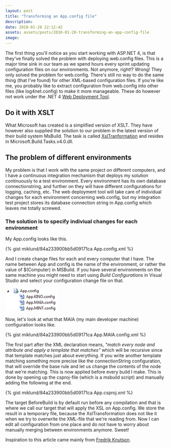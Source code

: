 ```yaml
---
layout: post
title: "Transforming an App.config file"
description:
date: 2010-01-28 22:12:42
assets: assets/posts/2010-01-28-transforming-an-app-config-file
image: 
---
```


The first thing you'll notice as you start working with ASP.NET 4, is that they've finally solved the problem with deploying web.config files. This is a major time sink in our team as we spend hours every sprint updating configuration files on our environments. Not anymore, right!?  Wrong!  They only solved the problem for web.config. There's still no way to do the same thing (that I've found) for other XML-based configuration files. If you're like me, you probably like to extract configuration from web.config into other files (like log4net.config) to make it more manageable. These do however not work under the .NET 4 [Web Deployment Tool](http://www.iis.net/expand/WebDeploymentTool).

## Do it with XSLT

What Microsoft has created is a simplified version of XSLT. They have however also supplied the solution to our problem in the latest version of their build system MsBuild. The task is called [XslTranformation](http://msdn.microsoft.com/en-us/library/microsoft.build.tasks.xsltransformation(VS.100).aspx) and resides in Microsoft.Build.Tasks.v4.0.dll.

## The problem of different environments

My problem is that I work with the same project on different computers, and I have a continuous integration mechanism that deploys my solution continuously to a test environment. Every environment has its own database connectionstring, and further on they will have different configurations for logging, caching, etc.  The web deployment tool will take care of individual changes for each environment concerning web.config, but my integration test project stores its database connection string in App.config which leaves me totally screwed.

### The solution is to specify indiviual changes for each environment

My App.config looks like this.

{% gist miklund/84a233900bb5d09171ca App.config.xml %}

And I create change files for each and every computer that I have. The name between App and config is the name of the environment, or rather the value of $(Computer) in MSBuild. If you have several environments on the same machine you might need to start using _Build Configurations_ in Visual Studio and select your configuration change file on that.

![App.config transformation files](/assets/posts/2010-01-28-transforming-an-app-config-file/appconfig.png)

Now, let's look at what that MAIA (my main developer machine) configuration looks like.

{% gist miklund/84a233900bb5d09171ca App.MAIA.config.xml %}

The first part after the XML declaration means, _"match every node and attribute and apply a template that matches"_ which will be recursive since that template matches just about everything.  If you write another template matching something more precise like the connectionString configuration, that will override the base rule and let us change the contents of the node that we're matching.  This is now applied before every build I make. This is done by opening up the csproj-file (which is a msbuild script) and manually adding the following at the end.

{% gist miklund/84a233900bb5d09171ca App.csproj.xml %}

<p>The target BeforeBuild is by default run before any compilation and that is where we call our target that will apply the XSL on App.config. We store the result in a temporary file, because the XslTransformation does not like it when we try to overwrite the XML-file that we're reading from.  Now I can edit all configuration from one place and do not have to worry about manually merging between environments anymore. Sweet!

Inspiration to this article came mainly from [Fredrik Knutson](http://fknut.blogspot.com/2009/11/appconfig-transformation-with-new.html "app.config transformation with the new MsBuild task XslTransformation in .NET4").
